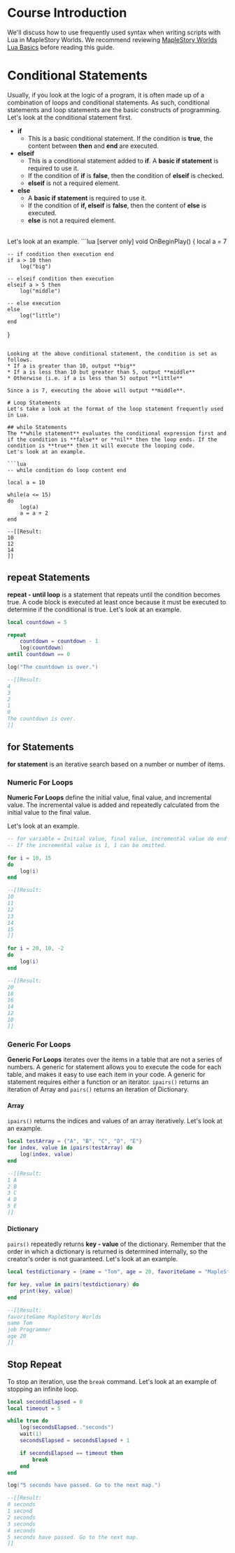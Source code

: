 # Course Introduction
We'll discuss how to use frequently used syntax when writing scripts with Lua in MapleStory Worlds.
We recommend reviewing [MapleStory Worlds Lua Basics](/docs?postId=822{"target":"_self"}) before reading this guide.

# Conditional Statements
Usually, if you look at the logic of a program, it is often made up of a combination of loops and conditional statements. As such, conditional statements and loop statements are the basic constructs of programming.
<br>
Let's look at the conditional statement first.
* **if**
    * This is a basic conditional statement. If the condition is **true**, the content between **then** and **end** are executed.
* **elseif**
    * This is a conditional statement added to **if**. A **basic if statement** is required to use it.
    * If the condition of **if** is **false**, then the condition of **elseif** is checked.
    * **elseif** is not a required element.
* **else**
    * A **basic if statement** is required to use it.
    * If the condition of **if, elseif** is **false**, then the content of **else** is executed.
    * **else** is not a required element.

<br>
Let's look at an example.
```lua
[server only]
void OnBeginPlay()
{
    local a = 7
    
    -- if condition then execution end
    if a > 10 then
        log("big")
    
    -- elseif condition then execution
    elseif a > 5 then
        log("middle")
    
    -- else execution
    else
        log("little")
    end
}
```

Looking at the above conditional statement, the condition is set as follows.
* If a is greater than 10, output **big**
* If a is less than 10 but greater than 5, output **middle**
* Otherwise (i.e. if a is less than 5) output **little**

Since a is 7, executing the above will output **middle**.

# Loop Statements
Let's take a look at the format of the loop statement frequently used in Lua.

## while Statements
The **while statement** evaluates the conditional expression first and if the condition is **false** or **nil** then the loop ends. If the condition is **true** then it will execute the looping code.
Let's look at an example.

```lua
-- while condition do loop content end

local a = 10

while(a <= 15)
do
    log(a)
    a = a + 2
end

--[[Result:
10
12
14
]]
```

## repeat Statements
**repeat - until loop** is a statement that repeats until the condition becomes true. A code block is executed at least once because it must be executed to determine if the conditional is true. 
Let's look at an example.
```lua
local countdown = 5

repeat
    countdown = countdown - 1
    log(countdown)
until countdown == 0

log("The countdown is over.")

--[[Result:
4
3
2
1
0
The countdown is over.
]]
```

## for Statements
**for statement** is an iterative search based on a number or number of items.

### Numeric For Loops
 **Numeric For Loops** define the initial value, final value, and incremental value. The incremental value is added and repeatedly calculated from the initial value to the final value.

Let's look at an example.
```lua
-- for variable = Initial value, final value, incremental value do end
-- If the incremental value is 1, 1 can be omitted.

for i = 10, 15
do
    log(i)
end

--[[Result:
10
11
12
13
14
15
]]

for i = 20, 10, -2
do
    log(i)
end

--[[Result:
20
18
16
14
12
10
]]
```


### Generic For Loops
**Generic For Loops** iterates over the items in a table that are not a series of numbers.
A generic for statement allows you to execute the code for each table, and makes it easy to use each item in your code.
A generic for statement requires either a function or an iterator. `ipairs()` returns an iteration of Array and `pairs()` returns an iteration of Dictionary.

#### Array
`ipairs()` returns the indices and values of an array iteratively. 
Let's look at an example.
```lua
local testArray = {"A", "B", "C", "D", "E"}
for index, value in ipairs(testArray) do
    log(index, value)
end

--[[Result:
1 A
2 B
3 C
4 D
5 E
]]
```

#### Dictionary
`pairs()` repeatedly returns **key - value** of the dictionary. Remember that the order in which a dictionary is returned is determined internally, so the creator's order is not guaranteed.
Let's look at an example.
```lua
local testdictionary = {name = "Tom", age = 20, favoriteGame = "MapleStory Worlds", job = "Programmer"}

for key, value in pairs(testdictionary) do
    print(key, value)
end

--[[Result:
favoriteGame MapleStory Worlds
name Tom
job Programmer
age 20
]]
```

## Stop Repeat
To stop an iteration, use the `break` command. 
Let's look at an example of stopping an infinite loop.
```lua
local secondsElapsed = 0
local timeout = 5

while true do
	log(secondsElapsed.."seconds")
	wait(1)
	secondsElapsed = secondsElapsed + 1

	if secondsElapsed == timeout then
		break
	end
end

log("5 seconds have passed. Go to the next map.")

--[[Result:
0 seconds
1 second
2 seconds
3 seconds
4 seconds
5 seconds have passed. Go to the next map.
]]
```